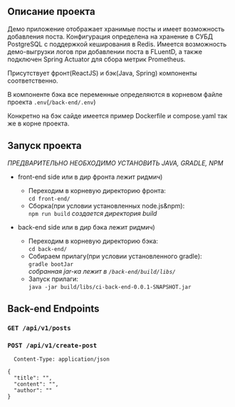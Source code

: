 ## Описание проекта

Демо приложение отображает хранимые посты и имеет возможность добавления поста. Конфигурация определена на хранение в СУБД PostgreSQL с поддержкой кеширования в Redis. Имеется возможность
демо-выгрузки логов при добавлении поста в FLuentD, а также подключен Spring Actuator для сбора метрик Prometheus.

Присутствует фронт(ReactJS) и бэк(Java, Spring) компоненты соответственно.

В компоненте бэка все переменные определяются в корневом файле проекта `.env`(`/back-end/.env`)

Конкретно на бэк сайде имеется пример Dockerfile и compose.yaml так же в корне проекта.

## Запуск проекта

*ПРЕДВАРИТЕЛЬНО НЕОБХОДИМО УСТАНОВИТЬ JAVA, GRADLE, NPM*

- front-end side
  или в дир фронта лежит ридмич)
  
  - Переходим в корневую директорию фронта:\
  `cd front-end/`
  - Сборка(при условии установленных node.js&npm):\
  `npm run build`
    *создается директория build*

- back-end side
  или в дир бэка лежит ридмич)

  - Переходим в корневую директорию бэка:\
    `cd back-end/`
  - Собираем прилагу(при условии установленного gradle):\
    `gradle bootJar`\
    *собранная jar-ка лежит в `/back-end/build/libs/`*
  - Запуск прилаги:\
    `java -jar build/libs/ci-back-end-0.0.1-SNAPSHOT.jar`

## Back-end Endpoints

  ### `GET /api/v1/posts`
  ### `POST /api/v1/create-post`
      Content-Type: application/json

    {
      "title": "",
      "content": "",
      "author": ""
    }
  
    
